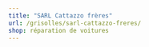 ```yaml
---
title: "SARL Cattazzo frères"
url: /grisolles/sarl-cattazzo-freres/
shop: réparation de voitures
---
```

